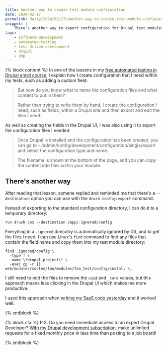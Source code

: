 ```yaml
---
title: Another way to create test module configuration
date: 2024-02-17
permalink: daily/2024/02/17/another-way-to-create-test-module-configuration
snippet: |
    There's another way to export configuration for Drupal test modules using Drush...
tags:
    - software-development
    - automated-testing
    - test-driven-development
    - drupal
    - php
---
```


{% block content %}
In one of the lessons in my [free automated testing in Drupal email course][atdc], I explain how I create configuration that I need within my tests, such as adding a custom field:

> But how do you know what to name the configuration files and what content to put in them?
>
> Rather than trying to write them by hand, I create the configuration I need, such as fields, within a Drupal site and then export and edit the files I need.

As well as creating the fields in the Drupal UI, I was also using it to export the configuration files I needed:

> Once Drupal is installed and the configuration has been created, you can go to - /admin/config/development/configuration/single/export and select the configuration type and name.
>
> The filename is shown at the bottom of the page, and you can copy the content into files within your module.

## There's another way

After reading that lesson, somene replied and reminded me that there's a `--destination` option you can use with the `drush config:export` command.

Instead of exporting to the standard configuration directory, I can do it to a temporary directory:

```language-shell
run drush cex --destination /app/.ignored/config
```

Everyhing in a `.ignored` direcotry is automatically ignored by Git, and to get the files I need, I can use Linux's `find` command to find any files that contain the field name and copy them into my test module directory:

```language-shell
find .ignored/config \
  -type f \
  -name \*drupal_project\* \
  -exec cp -r {} web/modules/custom/foo/modules/foo_test/config/install \;
```

I still need to edit the files to remove the `uuid` and `_core` values, but this approach means less clicking in the Drupal UI which makes me more productive.

I used this approach when [writing my SaaS code yesterday][yesterday] and it worked well.

[atdc]: {{site.url}}/atdc
[yesterday]: {{site.url}}/archive/2024/02/16/keep-logic-within-tests-for-as-long-as-you-can
{% endblock %}

{% block cta %}
P.S. Do you need immediate access to an expert Drupal Developer? [With my Drupal development subscription][subscription], make unlimited requests for a fixed monthly price in less time than posting to a job board!

[subscription]: {{site.url}}/subscription
{% endblock %}
